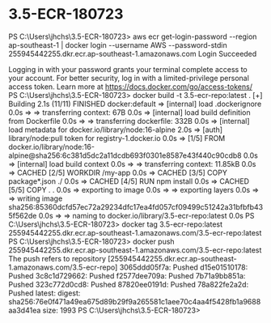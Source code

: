 # 3.5-ECR-180723
PS C:\Users\jhchs\3.5-ECR-180723> aws ecr get-login-password --region ap-southeast-1 | docker login --username AWS --password-stdin 255945442255.dkr.ecr.ap-southeast-1.amazonaws.com
Login Succeeded

Logging in with your password grants your terminal complete access to your account.
For better security, log in with a limited-privilege personal access token. Learn more at https://docs.docker.com/go/access-tokens/
PS C:\Users\jhchs\3.5-ECR-180723> docker build -t 3.5-ecr-repo:latest .
[+] Building 2.1s (11/11) FINISHED                                                         docker:default
 => [internal] load .dockerignore                                                                    0.0s
 => => transferring context: 67B                                                                     0.0s
 => [internal] load build definition from Dockerfile                                                 0.0s
 => => transferring dockerfile: 332B                                                                 0.0s
 => [internal] load metadata for docker.io/library/node:16-alpine                                    2.0s
 => [auth] library/node:pull token for registry-1.docker.io                                          0.0s
 => [1/5] FROM docker.io/library/node:16-alpine@sha256:6c381d5dc2a11dcdb693f0301e8587e43f440c90cdb8  0.0s
 => [internal] load build context                                                                    0.0s
 => => transferring context: 11.85kB                                                                 0.0s
 => CACHED [2/5] WORKDIR /my-app                                                                     0.0s
 => CACHED [3/5] COPY package*.json ./                                                               0.0s
 => CACHED [4/5] RUN npm install                                                                     0.0s
 => CACHED [5/5] COPY . .                                                                            0.0s
 => exporting to image                                                                               0.0s
 => => exporting layers                                                                              0.0s
 => => writing image sha256:85360dcfd57ec72a29234dfc17ea4fd057cf09499c51242a31bfbfb435f562de         0.0s
 => => naming to docker.io/library/3.5-ecr-repo:latest                                               0.0s
PS C:\Users\jhchs\3.5-ECR-180723> docker tag 3.5-ecr-repo:latest 255945442255.dkr.ecr.ap-southeast-1.amazonaws.com/3.5-ecr-repo:latest
PS C:\Users\jhchs\3.5-ECR-180723> docker push 255945442255.dkr.ecr.ap-southeast-1.amazonaws.com/3.5-ecr-repo:latest
The push refers to repository [255945442255.dkr.ecr.ap-southeast-1.amazonaws.com/3.5-ecr-repo]
3065ddd05f7a: Pushed
d15e01510178: Pushed
3c8c1d729662: Pushed
f2577dee709a: Pushed
7b71a9bb851a: Pushed
323c772d0cd8: Pushed
87820ee0191d: Pushed
78a822fe2a2d: Pushed
latest: digest: sha256:76e0f471a49ea675d89b29f9a265581c1aee70c4aa4f5428fb1a9688aa3d41ea size: 1993
PS C:\Users\jhchs\3.5-ECR-180723>